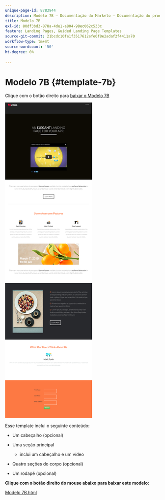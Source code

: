 ```yaml
---
unique-page-id: 8783944
description: Modelo 7B — Documentação do Marketo — Documentação do produto
title: Modelo 7B
exl-id: 80df3bd3-878a-4de1-a804-98ec062c533c
feature: Landing Pages, Guided Landing Page Templates
source-git-commit: 21bcdc10fe1f3517612efe0f8e2adaf2f4411a70
workflow-type: tm+mt
source-wordcount: '50'
ht-degree: 0%

---
```


# Modelo 7B {#template-7b}

Clique com o botão direito para [baixar o Modelo 7B](https://experienceleague.adobe.com/landing/marketo/lp-templates/template-7b.html)

![](assets/image2015-7-29-15-3a13-3a3.png)

Esse template inclui o seguinte conteúdo:

* Um cabeçalho (opcional)
* Uma seção principal

   * inclui um cabeçalho e um vídeo

* Quatro seções do corpo (opcional)
* Um rodapé (opcional)

**Clique com o botão direito do mouse abaixo para baixar este modelo:**

[Modelo 7B.html](https://experienceleague.adobe.com/landing/marketo/lp-templates/template-7b.html)
